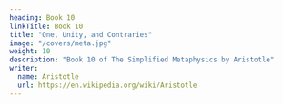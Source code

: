 ```yaml
---
heading: Book 10
linkTitle: Book 10
title: "One, Unity, and Contraries"
image: "/covers/meta.jpg"
weight: 10
description: "Book 10 of The Simplified Metaphysics by Aristotle"
writer:
  name: Aristotle 
  url: https://en.wikipedia.org/wiki/Aristotle
---
```

